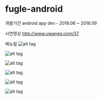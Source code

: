# fugle-android

개발기간
android app dev - 2016.06 ~ 2016.09

시연영상
http://www.uwangg.com/37

메뉴얼
![alt tag](https://github.com/uwangg/fugle-android/blob/master/app/src/main/res/drawable-mdpi/menual2_1.png)

![alt tag](https://github.com/uwangg/fugle-android/blob/master/app/src/main/res/drawable-mdpi/menual3.png)

![alt tag](https://github.com/uwangg/fugle-android/blob/master/app/src/main/res/drawable-mdpi/menual4_1.png)

![alt tag](https://github.com/uwangg/fugle-android/blob/master/app/src/main/res/drawable-mdpi/menual5.png)

![alt tag](https://github.com/uwangg/fugle-android/blob/master/app/src/main/res/drawable-mdpi/menual6.png)

![alt tag](https://github.com/uwangg/fugle-android/blob/master/app/src/main/res/drawable-mdpi/menual7_1.png)

